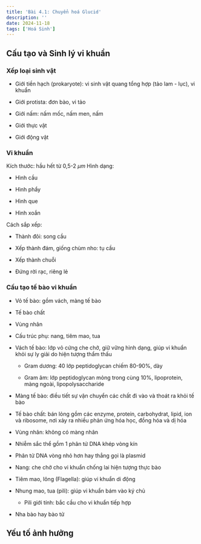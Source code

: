```yaml
---
title: 'Bài 4.1: Chuyển hoá Glucid'
description: ''
date: 2024-11-18
tags: ['Hoá Sinh']
---
```


## Cấu tạo và Sinh lý vi khuẩn

### Xếp loại sinh vật

* Giới tiền hạch (prokaryote): vi sinh vật quang tổng hợp (tảo lam - lục), vi khuẩn

* Giới protista: đơn bào, vi tảo

* Giới nấm: nấm mốc, nấm men, nấm

* Giới thực vật

* Giới động vật

### Vi khuẩn

Kích thước: hầu hết từ 0,5-2 $\mu m$
Hình dạng:

* Hình cầu

* Hình phẩy

* Hình que

* Hình xoắn

Cách sắp xếp:

* Thành đôi: song cầu

* Xếp thành đám, giống chùm nho: tụ cầu

* Xếp thành chuỗi

* Đứng rời rạc, riêng lẻ

### Cấu tạo tế bào vi khuẩn

* Vỏ tế bào: gồm vách, màng tế bào

* Tế bào chất

* Vùng nhân

* Cấu trúc phụ: nang, tiêm mao, tua

* Vách tế bào: lớp vỏ cứng che chở, giữ vững hình dạng, giúp vi khuẩn khỏi sự ly giải do hiện tượng thẩm thấu
  
  * Gram dương: 40 lớp peptidoglycan chiếm 80-90%, dày
  
  * Gram âm: lớp peptidoglycan mỏng trong cùng 10%, lipoprotein, màng ngoài, lipopolysaccharide

* Màng tế bào: điều tiết sự vận chuyển các chất đi vào và thoát ra khỏi tế bào

* Tế bào chất: bán lỏng gồm các enzyme, protein, carbohydrat, lipid, ion và ribosome, nơi xảy ra nhiều phản ứng hóa học, đồng hóa và dị hóa

* Vùng nhân: không có màng nhân

* Nhiễm sắc thể gồm 1 phân tử DNA khép vòng kín

* Phân tử DNA vòng nhỏ hơn hay thẳng gọi là plasmid

* Nang: che chở cho vi khuẩn chống lai hiện tượng thực bào

* Tiêm mao, lông (Flagella): giúp vi khuẩn di động

* Nhung mao, tua (pili): giúp vi khuẩn bám vào ký chủ
  
  * Pili giới tính: bắc cầu cho vi khuẩn tiếp hợp

* Nha bào hay bào tử

## Yếu tố ảnh hưởng

### 

